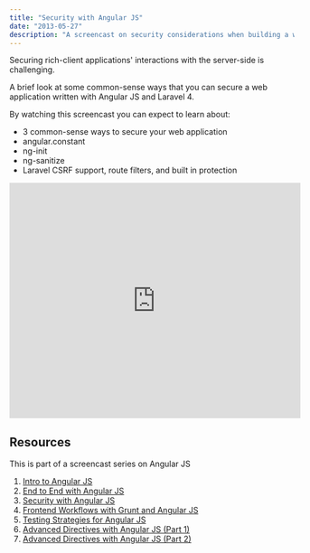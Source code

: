 ```yaml
---
title: "Security with Angular JS"
date: "2013-05-27"
description: "A screencast on security considerations when building a web application with AngularJS."
---
```


<aside class="tldr">
Securing rich-client applications' interactions with the server-side is challenging.
</aside>

A brief look at some common-sense ways that you can secure a web application written with Angular JS and Laravel 4.

By watching this screencast you can expect to learn about:

- 3 common-sense ways to secure your web application
- angular.constant
- ng-init
- ng-sanitize
- Laravel CSRF support, route filters, and built in protection

<iframe src="https://www.youtube.com/embed/18ifoT-Id54?wmode=transparent" allowfullscreen frameborder="0" height="417" width="515"></iframe>

## Resources

This is part of a screencast series on Angular JS

1. [Intro to Angular JS](http://www.youtube.com/watch?v=8ILQOFAgaXE)
1. [End to End with Angular JS](http://www.youtube.com/watch?v=hqAyiqUs93c)
1. [Security with Angular JS](http://www.youtube.com/watch?v=18ifoT-Id54)
1. [Frontend Workflows with Grunt and Angular JS](http://www.youtube.com/watch?v=fSAgFxjFSqY)
1. [Testing Strategies for Angular JS](https://www.youtube.com/watch?v=UYVcY9EJcRs)
1. [Advanced Directives with Angular JS (Part 1)](https://www.youtube.com/watch?v=Ty8XcASK9js)
1. [Advanced Directives with Angular JS (Part 2)](https://www.youtube.com/watch?v=4zG8SfucUzg)

